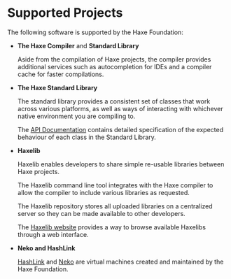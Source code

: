 # Supported Projects

The following software is supported by the Haxe Foundation:

* __The Haxe Compiler__ and __Standard Library__

	Aside from the compilation of Haxe projects, the compiler provides additional services such as autocompletion for IDEs and a compiler cache for faster compilations.

* __The Haxe Standard Library__

	The standard library provides a consistent set of classes that work across various platforms, as well as ways of interacting with whichever native environment you are compiling to.

	The [API Documentation](http://api.haxe.org) contains detailed specification of the expected behaviour of each class in the Standard Library.

* __Haxelib__

	Haxelib enables developers to share simple re-usable libraries between Haxe projects.

	The Haxelib command line tool integrates with the Haxe compiler to allow the compiler to include various libraries as requested.

	The Haxelib repository stores all uploaded libraries on a centralized server so they can be made available to other developers.

	The [Haxelib website](https://lib.haxe.org) provides a way to browse available Haxelibs through a web interface.
  
  
* __Neko and HashLink__

	[HashLink](https://hashlink.haxe.org) and [Neko](https://nekovm.org) are virtual machines created and maintained by the Haxe Foundation. 
